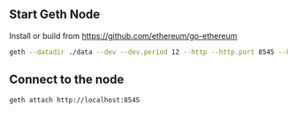 ## Start Geth Node
Install or build from https://github.com/ethereum/go-ethereum

```sh
geth --datadir ./data --dev --dev.period 12 --http --http.port 8545 --http.api eth,web3,net --http.corsdomain "http://localhost:5173" 
```

## Connect to the node
```sh
geth attach http://localhost:8545
```
